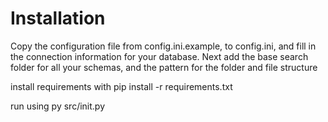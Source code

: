 # Installation

Copy the configuration file from config.ini.example, to config.ini, and fill in the connection information for your database.
Next add the base search folder for all your schemas, and the pattern for the folder and file structure

install requirements with
pip install -r requirements.txt

run using 
py src/init.py